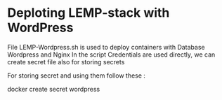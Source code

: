 # Deploting LEMP-stack with WordPress
File LEMP-Wordpress.sh is used to deploy containers with Database Wordpress and Nginx
In the script Credentials are used directly, we can create secret file also for storing secrets

For storing secret and using them follow these :

docker create secret wordpress
